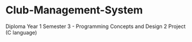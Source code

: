# Club-Management-System
Diploma Year 1 Semester 3 - Programming Concepts and Design 2 Project (C language) 
